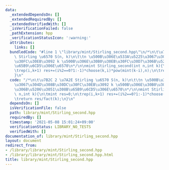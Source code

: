 ```yaml
---
data:
  _extendedDependsOn: []
  _extendedRequiredBy: []
  _extendedVerifiedWith: []
  _isVerificationFailed: false
  _pathExtension: hpp
  _verificationStatusIcon: ':warning:'
  attributes:
    links: []
  bundledCode: "#line 1 \"library/mint/Stirling_second.hpp\"\n/*\n\t\u7B2C 2 \u7A2E\
    \ Stirling \u6570 S(n, k)\n\t\tn \u500B\u306E\u533A\u5225\u3067\u304D\u308B\u30DC\
    \u30FC\u30EB\u3092 k \u500B\u306E\u30B0\u30EB\u30FC\u30D7\u306B\u5206\u3051\u308B\
    \u65B9\u6CD5\u306E\u6570\n*/\n\nmint Stirling_second(int n,int k){\n\tmint res=0;\n\
    \trep(i,k+1) res+=(i%2==0?1:-1)*choose(k,i)*pow(mint(k-i),n);\n\treturn res/fact(k);\n\
    }\n"
  code: "/*\n\t\u7B2C 2 \u7A2E Stirling \u6570 S(n, k)\n\t\tn \u500B\u306E\u533A\u5225\
    \u3067\u304D\u308B\u30DC\u30FC\u30EB\u3092 k \u500B\u306E\u30B0\u30EB\u30FC\u30D7\
    \u306B\u5206\u3051\u308B\u65B9\u6CD5\u306E\u6570\n*/\n\nmint Stirling_second(int\
    \ n,int k){\n\tmint res=0;\n\trep(i,k+1) res+=(i%2==0?1:-1)*choose(k,i)*pow(mint(k-i),n);\n\
    \treturn res/fact(k);\n}\n"
  dependsOn: []
  isVerificationFile: false
  path: library/mint/Stirling_second.hpp
  requiredBy: []
  timestamp: '2021-05-08 15:01:24+09:00'
  verificationStatus: LIBRARY_NO_TESTS
  verifiedWith: []
documentation_of: library/mint/Stirling_second.hpp
layout: document
redirect_from:
- /library/library/mint/Stirling_second.hpp
- /library/library/mint/Stirling_second.hpp.html
title: library/mint/Stirling_second.hpp
---
```

